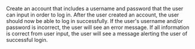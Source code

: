 Create an account that includes a username and password that the user can input in order to log in.
After the user created an account, the user should now be able to log in successfully.
If the user's username and/or password is incorrect, the user will see an error message.
If all information is correct from user input, the user will see a message alerting the user of successful login.